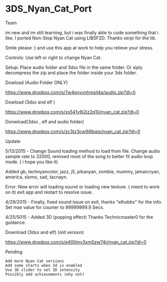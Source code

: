 # 3DS_Nyan_Cat_Port

Team

im new and im still learning, but i was finally able to code something that i like. I ported Non-Stop Nyan Cat using LIBSF2D. Thanks xerpi for the lib.

Smile please :) and use this app at work to help you relieve your stress.

Controls: Use left or right to change Nyan Cat.

Setup: Place audio folder and 3dsx file in the same folder. Or siply decompress the zip and place the folder inside your 3ds folder.

Dowload (Audio Folder ONLY)

https://www.dropbox.com/s/7w4qvvvnhmsil4a/audio.zip?dl=0

Dowload (3dsx and elf )

https://www.dropbox.com/s/xs541y9i2iz2q10/nyan_cat.zip?dl=0

Donwload(3dsx , elf and audio folder)

https://www.dropbox.com/s/zc3tz3cw9i6bqis/nyan_cat.zip?dl=0

Update

5/13/2015 - Change Sound loading method to load from file. Change audio sample rate to 32000, remixed most of the song to better fit audio loop mode. ( i hope you like it)

Added gb, technyancolor, jazz, j5, pikanyan, zombie, mummy, jamaicnyan, america, slomo, sad, tacnayn.

Error: New error will loading sound or loading new texture. ( meed to work on it) exit app and restart to resolve issue.

4/29/2015 - Finally, fixed sound issue on exit, thanks "elhobbs" for the info. Set max value for counter to 99999999.9 Secs.

4/25/5015 - Added 3D (popping effect) Thanks Technicmaster0 for the guidance.

Download (3dsx and elf) (old version)

https://www.dropbox.com/s/e400my3xm0zw74r/nyan_cat.zip?dl=0

Pending

    Add more Nyan Cat versions
    Add some starts when 3d is enabled
    Use 3D slider to set 3D intensity
    Possibly add achievements (why not)
